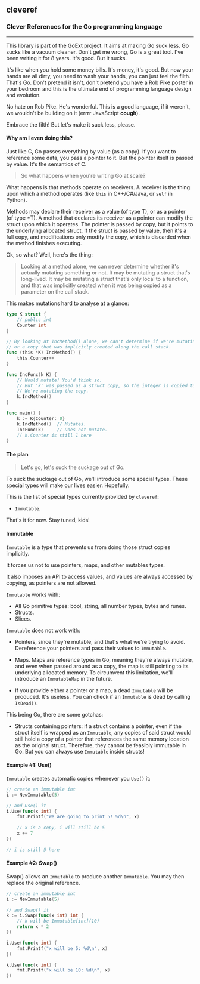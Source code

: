## cleveref

### Clever References for the Go programming language

----

This library is part of the GoExt project. It aims at making Go suck less. Go sucks like a vacuum cleaner.
Don't get me wrong, Go is a great tool. I've been writing it for 8 years. It's good. But it sucks.

It's like when you hold some money bills. It's money, it's good. But now your hands are all dirty, you need to wash your hands, you can just feel the filth.
That's Go. Don't pretend it isn't, don't pretend you have a Rob Pike poster in your bedroom and this is the ultimate end of programming language design and evolution.

No hate on Rob Pike. He's wonderful. This is a good language, if it weren't, we wouldn't be building on it (errrr JavaScript **cough**).

Embrace the filth! But let's make it suck less, please.

#### Why am I even doing this?

Just like C, Go passes everything by value (as a copy).
If you want to reference some data, you pass a pointer to it. But the pointer itself is passed by value.
It's the semantics of C.

> So what happens when you're writing Go at scale?

What happens is that methods operate on receivers. A receiver is the thing upon which a method operates (like `this` in C++/C#/Java, or `self` in Python).

Methods may declare their receiver as a value (of type T), or as a pointer (of type *T).
A method that declares its receiver as a pointer can modify the struct upon which it operates.
The pointer is passed by copy, but it points to the underlying allocated struct.
If the struct is passed by value, then it's a full copy, and modifications only modify the copy, which is discarded when the method finishes executing.

Ok, so what?
Well, here's the thing:

> Looking at a method alone, we can never determine whether it's actually mutating something or not. It may be mutating a struct that's long-lived. It may be mutating a struct that's only local to a function, and that was implicitly created when it was being copied as a parameter on the call stack.

This makes mutations hard to analyse at a glance:

```go
type K struct {
	// public int
	Counter int
}

// By looking at IncMethod() alone, we can't determine if we're mutating the original object,
// or a copy that was implicitly created along the call stack.
func (this *K) IncMethod() {
	this.Counter++
}

func IncFunc(k K) {
	// Would mutate! You'd think so.
	// But 'k' was passed as a struct copy, so the integer is copied too.
	// We're mutating the copy.
    k.IncMethod()
}

func main() {
	k := K{Counter: 0}
	k.IncMethod()  // Mutates.
	IncFunc(k)     // Does not mutate.
	// k.Counter is still 1 here
}
```

#### The plan

> Let's go, let's suck the suckage out of Go.

To suck the suckage out of Go, we'll introduce some special types.
These special types will make our lives easier. Hopefully.

This is the list of special types currently provided by `cleveref`:

- `Immutable`.

That's it for now. Stay tuned, kids!

#### Immutable

`Immutable` is a type that prevents us from doing those struct copies implicitly.

It forces us not to use pointers, maps, and other mutables types.

It also imposes an API to access values, and values are always accessed by copying, as pointers are not allowed.

`Immutable` works with:

- All Go primitive types: bool, string, all number types, bytes and runes.
- Structs.
- Slices.

`Immutable` does not work with:

- Pointers, since they're mutable, and that's what we're trying to avoid. Dereference your pointers and pass their values to `Immutable`.

- Maps. Maps are reference types in Go, meaning they're always mutable, and even when passed around as a copy, the map is still pointing to its underlying allocated memory. To circumvent this limitation, we'll introduce an `ImmutableMap` in the future.

- If you provide either a pointer or a map, a dead `Immutable` will be produced. It's useless. You can check if an `Immutable` is dead by calling `IsDead()`.

This being Go, there are some gotchas:

- Structs containing pointers: if a struct contains a pointer, even if the struct itself is wrapped as an `Immutable`, any copies of said struct would still hold a copy of a pointer that references the same memory location as the original struct. Therefore, they cannot be feasibly immutable in Go. But you can always use `Immutable` inside structs!

#### Example #1: Use()

`Immutable` creates automatic copies whenever you `Use()` it:

```go
// create an immutable int
i := NewImmutable(5)

// and Use() it
i.Use(func(x int) {
	fmt.Printf("We are going to print 5! %d\n", x)
	
	// x is a copy, i will still be 5
	x += 7
}) 

// i is still 5 here
```

#### Example #2: Swap()

Swap() allows an `Immutable` to produce another `Immutable`. You may then replace the original reference.

```go
// create an immutable int
i := NewImmutable(5)

// and Swap() it
k := i.Swap(func(x int) int {
	// k will be Immutable[int](10)
	return x * 2
})

i.Use(func(x int) {
	fmt.Printf("x will be 5: %d\n", x)
})

k.Use(func(x int) {
	fmt.Printf("x will be 10: %d\n", x)
})
```
